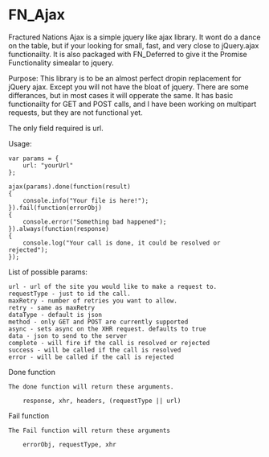 # FN_Ajax

Fractured Nations Ajax is a simple jquery like ajax library.  It wont do a dance on the table, but if your looking for small, fast, and very close to jQuery.ajax functionailty.  It is also packaged with FN_Deferred to give it the Promise Functionality simealar to jquery.  

Purpose:
	This library is to be an almost perfect dropin replacement for jQuery ajax. Except you will not have the bloat of jquery.  There are some differances, but in most cases it will opperate the same.  It has basic functionailty for GET and POST calls, and I have been working on multipart requests, but they are not functional yet.

The only field required is url.  

Usage:

	var params = {
		url: "yourUrl"
	};

	ajax(params).done(function(result)
	{
		console.info("Your file is here!");
	}).fail(function(errorObj)
	{
		console.error("Something bad happened");
	}).always(function(response)
	{
		console.log("Your call is done, it could be resolved or rejected");
	});


List of possible params:

	url - url of the site you would like to make a request to.
	requestType - just to id the call.
	maxRetry - number of retries you want to allow.
	retry - same as maxRetry
	dataType - default is json
	method - only GET and POST are currently supported
	async - sets async on the XHR request. defaults to true
	data - json to send to the server
	complete - will fire if the call is resolved or rejected
	success - will be called if the call is resolved
	error - will be called if the call is rejected

Done function

	The done function will return these arguments.

		response, xhr, headers, (requestType || url)

Fail function

	The Fail function will return these arguments

		errorObj, requestType, xhr

